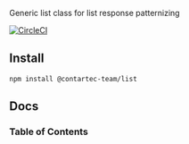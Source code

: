 Generic list class for list response patternizing

[![CircleCI](https://circleci.com/gh/contartec-team/list.svg?style=shield&circle-token=fe0219e127aca0a7c19085e8e5bf9555d9ac9f98)](https://circleci.com/gh/contartec-team/list)
<!-- [![codecov](https://codecov.io/gh/contartec-team/datastorage-service/branch/master/graph/badge.svg?token=C1W0GRLXB9)](https://codecov.io/gh/contartec-team/datastorage-service) -->

## Install

`npm install @contartec-team/list`

## Docs

<!-- Generated by documentation.js. Update this documentation by updating the source code. -->

### Table of Contents
